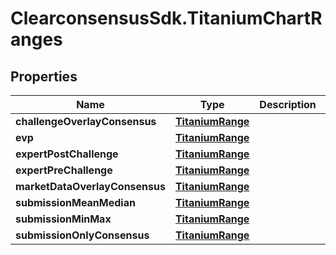 # ClearconsensusSdk.TitaniumChartRanges

## Properties

Name | Type | Description | Notes
------------ | ------------- | ------------- | -------------
**challengeOverlayConsensus** | [**TitaniumRange**](TitaniumRange.md) |  | [optional] 
**evp** | [**TitaniumRange**](TitaniumRange.md) |  | [optional] 
**expertPostChallenge** | [**TitaniumRange**](TitaniumRange.md) |  | [optional] 
**expertPreChallenge** | [**TitaniumRange**](TitaniumRange.md) |  | [optional] 
**marketDataOverlayConsensus** | [**TitaniumRange**](TitaniumRange.md) |  | [optional] 
**submissionMeanMedian** | [**TitaniumRange**](TitaniumRange.md) |  | [optional] 
**submissionMinMax** | [**TitaniumRange**](TitaniumRange.md) |  | [optional] 
**submissionOnlyConsensus** | [**TitaniumRange**](TitaniumRange.md) |  | [optional] 


